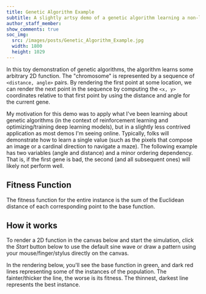 ```yaml
---
title: Genetic Algorithm Example
subtitle: A slightly artsy demo of a genetic algorithm learning a non-linear function.
author_staff_member: 
show_comments: true
soc_img:
  src: /images/posts/Genetic_Algorithm_Example.jpg
  width: 1800
  height: 1029
---
```


In this toy demonstration of genetic algorithms, the algorithm learns some arbitrary 2D function. The "chromosome" is represented by a sequence of <code><distance, angle></code> pairs. By rendering the first point at some location, we can render the next point in the sequence by computing the <code><x, y></code> coordinates relative to that first point by using the distance and angle for the current gene.

My motivation for this demo was to apply what I've been learning about genetic algorithms (in the context of reinforcement learning and optimizing/training deep learning models), but in a slightly less contrived application as most demos I'm seeing online. Typically, folks will demonstrate how to learn a single value (such as the pixels that compose an image or a cardinal direction to navigate a maze). The following example has two variables (angle and distance) and a minor ordering dependency. That is, if the first gene is bad, the second (and all subsequent ones) will likely not perform well.

## Fitness Function

The fitness function for the entire instance is the sum of the Euclidean distance of each corresponding point to the base function.

## How it works

To render a 2D function in the canvas below and start the simulation, click the _Start_ button below to use the default sine wave or draw a pattern using your mouse/finger/stylus directly on the canvas.

In the rendering below, you'll see the base function in green, and dark red lines representing some of the instances of the population. The fainter/thicker the line, the worse is its fitness. The thinnest, darkest line represents the best instance.  

<div id="demoContainer" ></div>
<script src="/js/demo/genetic-algorithm.js"></script>
